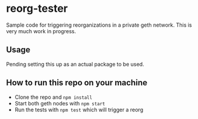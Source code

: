 # reorg-tester

Sample code for triggering reorganizations in a private geth network. This is very much work in progress.

## Usage

Pending setting this up as an actual package to be used.

## How to run this repo on your machine

- Clone the repo and `npm install`
- Start both geth nodes with `npm start`
- Run the tests with `npm test` which will trigger a reorg